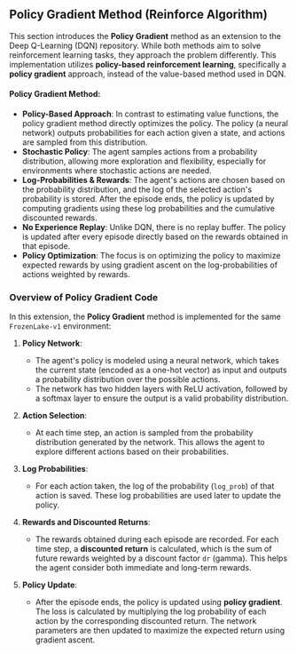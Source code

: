 ## Policy Gradient Method (Reinforce Algorithm)

This section introduces the **Policy Gradient** method as an extension to the Deep Q-Learning (DQN) repository. While both methods aim to solve reinforcement learning tasks, they approach the problem differently. This implementation utilizes **policy-based reinforcement learning**, specifically a **policy gradient** approach, instead of the value-based method used in DQN.

#### Policy Gradient Method:

- **Policy-Based Approach**: In contrast to estimating value functions, the policy gradient method directly optimizes the policy. The policy (a neural network) outputs probabilities for each action given a state, and actions are sampled from this distribution.
- **Stochastic Policy**: The agent samples actions from a probability distribution, allowing more exploration and flexibility, especially for environments where stochastic actions are needed.
- **Log-Probabilities & Rewards**: The agent's actions are chosen based on the probability distribution, and the log of the selected action's probability is stored. After the episode ends, the policy is updated by computing gradients using these log probabilities and the cumulative discounted rewards.
- **No Experience Replay**: Unlike DQN, there is no replay buffer. The policy is updated after every episode directly based on the rewards obtained in that episode.
- **Policy Optimization**: The focus is on optimizing the policy to maximize expected rewards by using gradient ascent on the log-probabilities of actions weighted by rewards.

### Overview of Policy Gradient Code

In this extension, the **Policy Gradient** method is implemented for the same `FrozenLake-v1` environment:

1. **Policy Network**:
   - The agent's policy is modeled using a neural network, which takes the current state (encoded as a one-hot vector) as input and outputs a probability distribution over the possible actions.
   - The network has two hidden layers with ReLU activation, followed by a softmax layer to ensure the output is a valid probability distribution.

2. **Action Selection**:
   - At each time step, an action is sampled from the probability distribution generated by the network. This allows the agent to explore different actions based on their probabilities.

3. **Log Probabilities**:
   - For each action taken, the log of the probability (`log_prob`) of that action is saved. These log probabilities are used later to update the policy.

4. **Rewards and Discounted Returns**:
   - The rewards obtained during each episode are recorded. For each time step, a **discounted return** is calculated, which is the sum of future rewards weighted by a discount factor `dr` (gamma). This helps the agent consider both immediate and long-term rewards.

5. **Policy Update**:
   - After the episode ends, the policy is updated using **policy gradient**. The loss is calculated by multiplying the log probability of each action by the corresponding discounted return. The network parameters are then updated to maximize the expected return using gradient ascent.
  